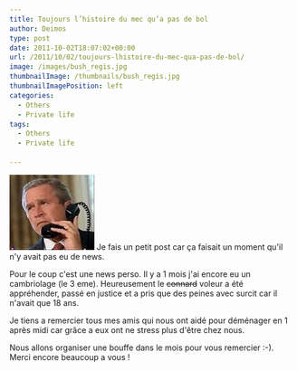 ```yaml
---
title: Toujours l’histoire du mec qu’a pas de bol
author: Deimos
type: post
date: 2011-10-02T18:07:02+00:00
url: /2011/10/02/toujours-lhistoire-du-mec-qua-pas-de-bol/
image: /images/bush_regis.jpg
thumbnailImage: /thumbnails/bush_regis.jpg
thumbnailImagePosition: left
categories:
  - Others
  - Private life
tags:
  - Others
  - Private life

---
```

![bush_regis](/images/bush_regis.jpg)
Je fais un petit post car ça faisait un moment qu'il n'y avait pas eu de news.

Pour le coup c'est une news perso. Il y a 1 mois j'ai encore eu un cambriolage (le 3 eme). Heureusement le <del>connard</del> voleur a été appréhender, passé en justice et a pris que des peines avec surcit car il n'avait que 18 ans.

Je tiens a remercier tous mes amis qui nous ont aidé pour déménager en 1 après midi car grâce a eux ont ne stress plus d'être chez nous.

Nous allons organiser une bouffe dans le mois pour vous remercier :-). Merci encore beaucoup a vous !